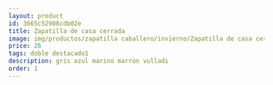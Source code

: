 ```yaml
---
layout: product
id: 3665c52908cdb02e
title: Zapatilla de casa cerrada
image: img/productos/zapatilla caballero/invierno/Zapatilla de casa cerrada=26=doble destacado1=gris azul marino marrón vulladi.webp
price: 26
tags: doble destacado1
description: gris azul marino marrón vulladi
order: 1
---
```

